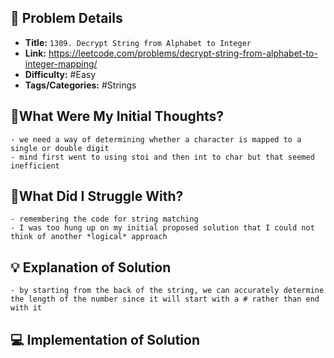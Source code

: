 ## 📝 Problem Details

- **Title:** `1309. Decrypt String from Alphabet to Integer`
- **Link:** https://leetcode.com/problems/decrypt-string-from-alphabet-to-integer-mapping/
- **Difficulty:** #Easy 
- **Tags/Categories:** #Strings 

## 💭What Were My Initial Thoughts?

```
- we need a way of determining whether a character is mapped to a single or double digit
- mind first went to using stoi and then int to char but that seemed inefficient
```

## 🤔What Did I Struggle With?

```
- remembering the code for string matching 
- I was too hung up on my initial proposed solution that I could not think of another *logical* approach
```

## 💡 Explanation of Solution

```
- by starting from the back of the string, we can accurately determine the length of the number since it will start with a # rather than end with it 

```
## 💻 Implementation of Solution

```cpp

```